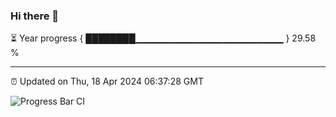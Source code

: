 ### Hi there 👋

⏳ Year progress { ████████▁▁▁▁▁▁▁▁▁▁▁▁▁▁▁▁▁▁▁▁▁▁ } 29.58 %

---

⏰ Updated on Thu, 18 Apr 2024 06:37:28 GMT

![Progress Bar CI](https://github.com/IshwaranRudhara/GIT-ACTION/workflows/Progress%20Bar%20CI/badge.svg)
